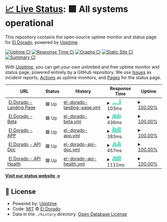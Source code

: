 # [📈 Live Status](https://eldoradoio.github.io/upptime): <!--live status--> **🟩 All systems operational**

This repository contains the open-source uptime monitor and status page for [El Dorado](https://eldoradoio.github.io/upptime), powered by [Upptime](https://github.com/upptime/upptime).

[![Uptime CI](https://github.com/eldoradoio/upptime/workflows/Uptime%20CI/badge.svg)](https://github.com/eldoradoio/upptime/actions?query=workflow%3A%22Uptime+CI%22)
[![Response Time CI](https://github.com/eldoradoio/upptime/workflows/Response%20Time%20CI/badge.svg)](https://github.com/eldoradoio/upptime/actions?query=workflow%3A%22Response+Time+CI%22)
[![Graphs CI](https://github.com/eldoradoio/upptime/workflows/Graphs%20CI/badge.svg)](https://github.com/eldoradoio/upptime/actions?query=workflow%3A%22Graphs+CI%22)
[![Static Site CI](https://github.com/eldoradoio/upptime/workflows/Static%20Site%20CI/badge.svg)](https://github.com/eldoradoio/upptime/actions?query=workflow%3A%22Static+Site+CI%22)
[![Summary CI](https://github.com/eldoradoio/upptime/workflows/Summary%20CI/badge.svg)](https://github.com/eldoradoio/upptime/actions?query=workflow%3A%22Summary+CI%22)

With [Upptime](https://upptime.js.org), you can get your own unlimited and free uptime monitor and status page, powered entirely by a GitHub repository. We use [Issues](https://github.com/eldoradoio/upptime/issues) as incident reports, [Actions](https://github.com/eldoradoio/upptime/actions) as uptime monitors, and [Pages](https://eldoradoio.github.io/upptime) for the status page.

<!--start: status pages-->
<!-- This summary is generated by Upptime (https://github.com/upptime/upptime) -->
<!-- Do not edit this manually, your changes will be overwritten -->
<!-- prettier-ignore -->
| URL | Status | History | Response Time | Uptime |
| --- | ------ | ------- | ------------- | ------ |
| <img alt="" src="https://icons.duckduckgo.com/ip3/eldorado.io.ico" height="13"> [El Dorado - Landing Page](https://eldorado.io/) | 🟩 Up | [el-dorado-landing-page.yml](https://github.com/eldoradoio/upptime/commits/HEAD/history/el-dorado-landing-page.yml) | <details><summary><img alt="Response time graph" src="./graphs/el-dorado-landing-page/response-time-week.png" height="20"> 103ms</summary><br><a href="https://eldoradoio.github.io/upptime/history/el-dorado-landing-page"><img alt="Response time 121" src="https://img.shields.io/endpoint?url=https%3A%2F%2Fraw.githubusercontent.com%2Feldoradoio%2Fupptime%2FHEAD%2Fapi%2Fel-dorado-landing-page%2Fresponse-time.json"></a><br><a href="https://eldoradoio.github.io/upptime/history/el-dorado-landing-page"><img alt="24-hour response time 173" src="https://img.shields.io/endpoint?url=https%3A%2F%2Fraw.githubusercontent.com%2Feldoradoio%2Fupptime%2FHEAD%2Fapi%2Fel-dorado-landing-page%2Fresponse-time-day.json"></a><br><a href="https://eldoradoio.github.io/upptime/history/el-dorado-landing-page"><img alt="7-day response time 103" src="https://img.shields.io/endpoint?url=https%3A%2F%2Fraw.githubusercontent.com%2Feldoradoio%2Fupptime%2FHEAD%2Fapi%2Fel-dorado-landing-page%2Fresponse-time-week.json"></a><br><a href="https://eldoradoio.github.io/upptime/history/el-dorado-landing-page"><img alt="30-day response time 131" src="https://img.shields.io/endpoint?url=https%3A%2F%2Fraw.githubusercontent.com%2Feldoradoio%2Fupptime%2FHEAD%2Fapi%2Fel-dorado-landing-page%2Fresponse-time-month.json"></a><br><a href="https://eldoradoio.github.io/upptime/history/el-dorado-landing-page"><img alt="1-year response time 131" src="https://img.shields.io/endpoint?url=https%3A%2F%2Fraw.githubusercontent.com%2Feldoradoio%2Fupptime%2FHEAD%2Fapi%2Fel-dorado-landing-page%2Fresponse-time-year.json"></a></details> | <details><summary><a href="https://eldoradoio.github.io/upptime/history/el-dorado-landing-page">100.00%</a></summary><a href="https://eldoradoio.github.io/upptime/history/el-dorado-landing-page"><img alt="All-time uptime 99.99%" src="https://img.shields.io/endpoint?url=https%3A%2F%2Fraw.githubusercontent.com%2Feldoradoio%2Fupptime%2FHEAD%2Fapi%2Fel-dorado-landing-page%2Fuptime.json"></a><br><a href="https://eldoradoio.github.io/upptime/history/el-dorado-landing-page"><img alt="24-hour uptime 100.00%" src="https://img.shields.io/endpoint?url=https%3A%2F%2Fraw.githubusercontent.com%2Feldoradoio%2Fupptime%2FHEAD%2Fapi%2Fel-dorado-landing-page%2Fuptime-day.json"></a><br><a href="https://eldoradoio.github.io/upptime/history/el-dorado-landing-page"><img alt="7-day uptime 100.00%" src="https://img.shields.io/endpoint?url=https%3A%2F%2Fraw.githubusercontent.com%2Feldoradoio%2Fupptime%2FHEAD%2Fapi%2Fel-dorado-landing-page%2Fuptime-week.json"></a><br><a href="https://eldoradoio.github.io/upptime/history/el-dorado-landing-page"><img alt="30-day uptime 100.00%" src="https://img.shields.io/endpoint?url=https%3A%2F%2Fraw.githubusercontent.com%2Feldoradoio%2Fupptime%2FHEAD%2Fapi%2Fel-dorado-landing-page%2Fuptime-month.json"></a><br><a href="https://eldoradoio.github.io/upptime/history/el-dorado-landing-page"><img alt="1-year uptime 99.98%" src="https://img.shields.io/endpoint?url=https%3A%2F%2Fraw.githubusercontent.com%2Feldoradoio%2Fupptime%2FHEAD%2Fapi%2Fel-dorado-landing-page%2Fuptime-year.json"></a></details>
| <img alt="" src="https://icons.duckduckgo.com/ip3/beta.eldorado.io.ico" height="13"> [El Dorado - Beta](https://beta.eldorado.io) | 🟩 Up | [el-dorado-beta.yml](https://github.com/eldoradoio/upptime/commits/HEAD/history/el-dorado-beta.yml) | <details><summary><img alt="Response time graph" src="./graphs/el-dorado-beta/response-time-week.png" height="20"> 436ms</summary><br><a href="https://eldoradoio.github.io/upptime/history/el-dorado-beta"><img alt="Response time 452" src="https://img.shields.io/endpoint?url=https%3A%2F%2Fraw.githubusercontent.com%2Feldoradoio%2Fupptime%2FHEAD%2Fapi%2Fel-dorado-beta%2Fresponse-time.json"></a><br><a href="https://eldoradoio.github.io/upptime/history/el-dorado-beta"><img alt="24-hour response time 534" src="https://img.shields.io/endpoint?url=https%3A%2F%2Fraw.githubusercontent.com%2Feldoradoio%2Fupptime%2FHEAD%2Fapi%2Fel-dorado-beta%2Fresponse-time-day.json"></a><br><a href="https://eldoradoio.github.io/upptime/history/el-dorado-beta"><img alt="7-day response time 436" src="https://img.shields.io/endpoint?url=https%3A%2F%2Fraw.githubusercontent.com%2Feldoradoio%2Fupptime%2FHEAD%2Fapi%2Fel-dorado-beta%2Fresponse-time-week.json"></a><br><a href="https://eldoradoio.github.io/upptime/history/el-dorado-beta"><img alt="30-day response time 449" src="https://img.shields.io/endpoint?url=https%3A%2F%2Fraw.githubusercontent.com%2Feldoradoio%2Fupptime%2FHEAD%2Fapi%2Fel-dorado-beta%2Fresponse-time-month.json"></a><br><a href="https://eldoradoio.github.io/upptime/history/el-dorado-beta"><img alt="1-year response time 446" src="https://img.shields.io/endpoint?url=https%3A%2F%2Fraw.githubusercontent.com%2Feldoradoio%2Fupptime%2FHEAD%2Fapi%2Fel-dorado-beta%2Fresponse-time-year.json"></a></details> | <details><summary><a href="https://eldoradoio.github.io/upptime/history/el-dorado-beta">100.00%</a></summary><a href="https://eldoradoio.github.io/upptime/history/el-dorado-beta"><img alt="All-time uptime 99.98%" src="https://img.shields.io/endpoint?url=https%3A%2F%2Fraw.githubusercontent.com%2Feldoradoio%2Fupptime%2FHEAD%2Fapi%2Fel-dorado-beta%2Fuptime.json"></a><br><a href="https://eldoradoio.github.io/upptime/history/el-dorado-beta"><img alt="24-hour uptime 100.00%" src="https://img.shields.io/endpoint?url=https%3A%2F%2Fraw.githubusercontent.com%2Feldoradoio%2Fupptime%2FHEAD%2Fapi%2Fel-dorado-beta%2Fuptime-day.json"></a><br><a href="https://eldoradoio.github.io/upptime/history/el-dorado-beta"><img alt="7-day uptime 100.00%" src="https://img.shields.io/endpoint?url=https%3A%2F%2Fraw.githubusercontent.com%2Feldoradoio%2Fupptime%2FHEAD%2Fapi%2Fel-dorado-beta%2Fuptime-week.json"></a><br><a href="https://eldoradoio.github.io/upptime/history/el-dorado-beta"><img alt="30-day uptime 100.00%" src="https://img.shields.io/endpoint?url=https%3A%2F%2Fraw.githubusercontent.com%2Feldoradoio%2Fupptime%2FHEAD%2Fapi%2Fel-dorado-beta%2Fuptime-month.json"></a><br><a href="https://eldoradoio.github.io/upptime/history/el-dorado-beta"><img alt="1-year uptime 100.00%" src="https://img.shields.io/endpoint?url=https%3A%2F%2Fraw.githubusercontent.com%2Feldoradoio%2Fupptime%2FHEAD%2Fapi%2Fel-dorado-beta%2Fuptime-year.json"></a></details>
| <img alt="" src="https://icons.duckduckgo.com/ip3/app.eldorado.io.ico" height="13"> [El Dorado - APP](https://app.eldorado.io) | 🟩 Up | [el-dorado-app.yml](https://github.com/eldoradoio/upptime/commits/HEAD/history/el-dorado-app.yml) | <details><summary><img alt="Response time graph" src="./graphs/el-dorado-app/response-time-week.png" height="20"> 383ms</summary><br><a href="https://eldoradoio.github.io/upptime/history/el-dorado-app"><img alt="Response time 416" src="https://img.shields.io/endpoint?url=https%3A%2F%2Fraw.githubusercontent.com%2Feldoradoio%2Fupptime%2FHEAD%2Fapi%2Fel-dorado-app%2Fresponse-time.json"></a><br><a href="https://eldoradoio.github.io/upptime/history/el-dorado-app"><img alt="24-hour response time 405" src="https://img.shields.io/endpoint?url=https%3A%2F%2Fraw.githubusercontent.com%2Feldoradoio%2Fupptime%2FHEAD%2Fapi%2Fel-dorado-app%2Fresponse-time-day.json"></a><br><a href="https://eldoradoio.github.io/upptime/history/el-dorado-app"><img alt="7-day response time 383" src="https://img.shields.io/endpoint?url=https%3A%2F%2Fraw.githubusercontent.com%2Feldoradoio%2Fupptime%2FHEAD%2Fapi%2Fel-dorado-app%2Fresponse-time-week.json"></a><br><a href="https://eldoradoio.github.io/upptime/history/el-dorado-app"><img alt="30-day response time 400" src="https://img.shields.io/endpoint?url=https%3A%2F%2Fraw.githubusercontent.com%2Feldoradoio%2Fupptime%2FHEAD%2Fapi%2Fel-dorado-app%2Fresponse-time-month.json"></a><br><a href="https://eldoradoio.github.io/upptime/history/el-dorado-app"><img alt="1-year response time 416" src="https://img.shields.io/endpoint?url=https%3A%2F%2Fraw.githubusercontent.com%2Feldoradoio%2Fupptime%2FHEAD%2Fapi%2Fel-dorado-app%2Fresponse-time-year.json"></a></details> | <details><summary><a href="https://eldoradoio.github.io/upptime/history/el-dorado-app">100.00%</a></summary><a href="https://eldoradoio.github.io/upptime/history/el-dorado-app"><img alt="All-time uptime 100.00%" src="https://img.shields.io/endpoint?url=https%3A%2F%2Fraw.githubusercontent.com%2Feldoradoio%2Fupptime%2FHEAD%2Fapi%2Fel-dorado-app%2Fuptime.json"></a><br><a href="https://eldoradoio.github.io/upptime/history/el-dorado-app"><img alt="24-hour uptime 100.00%" src="https://img.shields.io/endpoint?url=https%3A%2F%2Fraw.githubusercontent.com%2Feldoradoio%2Fupptime%2FHEAD%2Fapi%2Fel-dorado-app%2Fuptime-day.json"></a><br><a href="https://eldoradoio.github.io/upptime/history/el-dorado-app"><img alt="7-day uptime 100.00%" src="https://img.shields.io/endpoint?url=https%3A%2F%2Fraw.githubusercontent.com%2Feldoradoio%2Fupptime%2FHEAD%2Fapi%2Fel-dorado-app%2Fuptime-week.json"></a><br><a href="https://eldoradoio.github.io/upptime/history/el-dorado-app"><img alt="30-day uptime 100.00%" src="https://img.shields.io/endpoint?url=https%3A%2F%2Fraw.githubusercontent.com%2Feldoradoio%2Fupptime%2FHEAD%2Fapi%2Fel-dorado-app%2Fuptime-month.json"></a><br><a href="https://eldoradoio.github.io/upptime/history/el-dorado-app"><img alt="1-year uptime 100.00%" src="https://img.shields.io/endpoint?url=https%3A%2F%2Fraw.githubusercontent.com%2Feldoradoio%2Fupptime%2FHEAD%2Fapi%2Fel-dorado-app%2Fuptime-year.json"></a></details>
| <img alt="" src="https://icons.duckduckgo.com/ip3/api.eldorado.io.ico" height="13"> [El Dorado - API Doc](https://api.eldorado.io) | 🟩 Up | [el-dorado-api-doc.yml](https://github.com/eldoradoio/upptime/commits/HEAD/history/el-dorado-api-doc.yml) | <details><summary><img alt="Response time graph" src="./graphs/el-dorado-api-doc/response-time-week.png" height="20"> 457ms</summary><br><a href="https://eldoradoio.github.io/upptime/history/el-dorado-api-doc"><img alt="Response time 505" src="https://img.shields.io/endpoint?url=https%3A%2F%2Fraw.githubusercontent.com%2Feldoradoio%2Fupptime%2FHEAD%2Fapi%2Fel-dorado-api-doc%2Fresponse-time.json"></a><br><a href="https://eldoradoio.github.io/upptime/history/el-dorado-api-doc"><img alt="24-hour response time 333" src="https://img.shields.io/endpoint?url=https%3A%2F%2Fraw.githubusercontent.com%2Feldoradoio%2Fupptime%2FHEAD%2Fapi%2Fel-dorado-api-doc%2Fresponse-time-day.json"></a><br><a href="https://eldoradoio.github.io/upptime/history/el-dorado-api-doc"><img alt="7-day response time 457" src="https://img.shields.io/endpoint?url=https%3A%2F%2Fraw.githubusercontent.com%2Feldoradoio%2Fupptime%2FHEAD%2Fapi%2Fel-dorado-api-doc%2Fresponse-time-week.json"></a><br><a href="https://eldoradoio.github.io/upptime/history/el-dorado-api-doc"><img alt="30-day response time 526" src="https://img.shields.io/endpoint?url=https%3A%2F%2Fraw.githubusercontent.com%2Feldoradoio%2Fupptime%2FHEAD%2Fapi%2Fel-dorado-api-doc%2Fresponse-time-month.json"></a><br><a href="https://eldoradoio.github.io/upptime/history/el-dorado-api-doc"><img alt="1-year response time 505" src="https://img.shields.io/endpoint?url=https%3A%2F%2Fraw.githubusercontent.com%2Feldoradoio%2Fupptime%2FHEAD%2Fapi%2Fel-dorado-api-doc%2Fresponse-time-year.json"></a></details> | <details><summary><a href="https://eldoradoio.github.io/upptime/history/el-dorado-api-doc">100.00%</a></summary><a href="https://eldoradoio.github.io/upptime/history/el-dorado-api-doc"><img alt="All-time uptime 100.00%" src="https://img.shields.io/endpoint?url=https%3A%2F%2Fraw.githubusercontent.com%2Feldoradoio%2Fupptime%2FHEAD%2Fapi%2Fel-dorado-api-doc%2Fuptime.json"></a><br><a href="https://eldoradoio.github.io/upptime/history/el-dorado-api-doc"><img alt="24-hour uptime 100.00%" src="https://img.shields.io/endpoint?url=https%3A%2F%2Fraw.githubusercontent.com%2Feldoradoio%2Fupptime%2FHEAD%2Fapi%2Fel-dorado-api-doc%2Fuptime-day.json"></a><br><a href="https://eldoradoio.github.io/upptime/history/el-dorado-api-doc"><img alt="7-day uptime 100.00%" src="https://img.shields.io/endpoint?url=https%3A%2F%2Fraw.githubusercontent.com%2Feldoradoio%2Fupptime%2FHEAD%2Fapi%2Fel-dorado-api-doc%2Fuptime-week.json"></a><br><a href="https://eldoradoio.github.io/upptime/history/el-dorado-api-doc"><img alt="30-day uptime 100.00%" src="https://img.shields.io/endpoint?url=https%3A%2F%2Fraw.githubusercontent.com%2Feldoradoio%2Fupptime%2FHEAD%2Fapi%2Fel-dorado-api-doc%2Fuptime-month.json"></a><br><a href="https://eldoradoio.github.io/upptime/history/el-dorado-api-doc"><img alt="1-year uptime 100.00%" src="https://img.shields.io/endpoint?url=https%3A%2F%2Fraw.githubusercontent.com%2Feldoradoio%2Fupptime%2FHEAD%2Fapi%2Fel-dorado-api-doc%2Fuptime-year.json"></a></details>
| <img alt="" src="https://icons.duckduckgo.com/ip3/api.eldorado.io.ico" height="13"> [El Dorado - API Health](https://api.eldorado.io/api/clock) | 🟩 Up | [el-dorado-api-health.yml](https://github.com/eldoradoio/upptime/commits/HEAD/history/el-dorado-api-health.yml) | <details><summary><img alt="Response time graph" src="./graphs/el-dorado-api-health/response-time-week.png" height="20"> 1111ms</summary><br><a href="https://eldoradoio.github.io/upptime/history/el-dorado-api-health"><img alt="Response time 977" src="https://img.shields.io/endpoint?url=https%3A%2F%2Fraw.githubusercontent.com%2Feldoradoio%2Fupptime%2FHEAD%2Fapi%2Fel-dorado-api-health%2Fresponse-time.json"></a><br><a href="https://eldoradoio.github.io/upptime/history/el-dorado-api-health"><img alt="24-hour response time 1255" src="https://img.shields.io/endpoint?url=https%3A%2F%2Fraw.githubusercontent.com%2Feldoradoio%2Fupptime%2FHEAD%2Fapi%2Fel-dorado-api-health%2Fresponse-time-day.json"></a><br><a href="https://eldoradoio.github.io/upptime/history/el-dorado-api-health"><img alt="7-day response time 1111" src="https://img.shields.io/endpoint?url=https%3A%2F%2Fraw.githubusercontent.com%2Feldoradoio%2Fupptime%2FHEAD%2Fapi%2Fel-dorado-api-health%2Fresponse-time-week.json"></a><br><a href="https://eldoradoio.github.io/upptime/history/el-dorado-api-health"><img alt="30-day response time 1003" src="https://img.shields.io/endpoint?url=https%3A%2F%2Fraw.githubusercontent.com%2Feldoradoio%2Fupptime%2FHEAD%2Fapi%2Fel-dorado-api-health%2Fresponse-time-month.json"></a><br><a href="https://eldoradoio.github.io/upptime/history/el-dorado-api-health"><img alt="1-year response time 977" src="https://img.shields.io/endpoint?url=https%3A%2F%2Fraw.githubusercontent.com%2Feldoradoio%2Fupptime%2FHEAD%2Fapi%2Fel-dorado-api-health%2Fresponse-time-year.json"></a></details> | <details><summary><a href="https://eldoradoio.github.io/upptime/history/el-dorado-api-health">100.00%</a></summary><a href="https://eldoradoio.github.io/upptime/history/el-dorado-api-health"><img alt="All-time uptime 100.00%" src="https://img.shields.io/endpoint?url=https%3A%2F%2Fraw.githubusercontent.com%2Feldoradoio%2Fupptime%2FHEAD%2Fapi%2Fel-dorado-api-health%2Fuptime.json"></a><br><a href="https://eldoradoio.github.io/upptime/history/el-dorado-api-health"><img alt="24-hour uptime 100.00%" src="https://img.shields.io/endpoint?url=https%3A%2F%2Fraw.githubusercontent.com%2Feldoradoio%2Fupptime%2FHEAD%2Fapi%2Fel-dorado-api-health%2Fuptime-day.json"></a><br><a href="https://eldoradoio.github.io/upptime/history/el-dorado-api-health"><img alt="7-day uptime 100.00%" src="https://img.shields.io/endpoint?url=https%3A%2F%2Fraw.githubusercontent.com%2Feldoradoio%2Fupptime%2FHEAD%2Fapi%2Fel-dorado-api-health%2Fuptime-week.json"></a><br><a href="https://eldoradoio.github.io/upptime/history/el-dorado-api-health"><img alt="30-day uptime 100.00%" src="https://img.shields.io/endpoint?url=https%3A%2F%2Fraw.githubusercontent.com%2Feldoradoio%2Fupptime%2FHEAD%2Fapi%2Fel-dorado-api-health%2Fuptime-month.json"></a><br><a href="https://eldoradoio.github.io/upptime/history/el-dorado-api-health"><img alt="1-year uptime 100.00%" src="https://img.shields.io/endpoint?url=https%3A%2F%2Fraw.githubusercontent.com%2Feldoradoio%2Fupptime%2FHEAD%2Fapi%2Fel-dorado-api-health%2Fuptime-year.json"></a></details>

<!--end: status pages-->

[**Visit our status website →**](https://eldoradoio.github.io/upptime)

## 📄 License

- Powered by: [Upptime](https://github.com/upptime/upptime)
- Code: [MIT](./LICENSE) © [El Dorado](https://eldoradoio.github.io/upptime)
- Data in the `./history` directory: [Open Database License](https://opendatacommons.org/licenses/odbl/1-0/)
